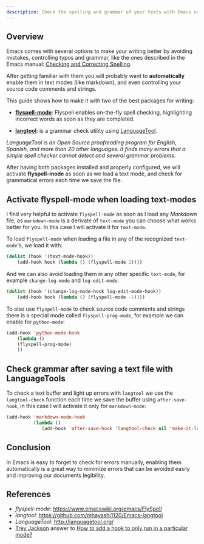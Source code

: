 ```yaml
---
description: Check the spelling and grammar of your texts with Emacs using flyspell-mode and langtool-mode.
---
```


## Overview

Emacs comes with several options to make your writing better by
avoiding mistakes, controlling typos and grammar, like the
ones described in the Emacs
manual:
[Checking and Correcting Spelling](https://www.gnu.org/software/emacs/manual/html_node/emacs/Spelling.html).

After getting familiar with them you will probably want to
**automatically** enable them in text modes (like markdown), and even
controlling your source code comments and strings.

This guide shows how to make it with two of the best packages for
writing:

- **[flyspell-mode]**: Flyspell enables on-the-fly spell checking, highlighting incorrect words as soon as they are completed.

- **[langtool]**: is a grammar check utility using [LanguageTool].

*LanguageTool* is <cite>an Open Source proof­reading program for
English, Spanish, and more than 20 other languages. It finds many
errors that a simple spell checker cannot detect and several grammar
problems.</cite>

After having both packages installed and properly configured, we will
activate **flyspell-mode** as soon as we load a text mode, and check
for grammatical errors each time we save the file.

## Activate flyspell-mode when loading text-modes

I find very helpful to activate `flyspell-mode` as soon as I load any
*Markdown* file, as `markdown-mode` is a derivate of `text-mode` you
can choose what works better for you. In this case I will activate it
for `text-mode`.

To load `flyspell-mode` when loading a file in any of the recognized
`text-mode`'s, we load it with:

~~~ lisp
(dolist (hook '(text-mode-hook))
    (add-hook hook (lambda () (flyspell-mode 1))))
~~~

And we can also avoid loading them in any other specific `text-mode`,
for example `change-log-mode` and `log-edit-mode`:

~~~ lisp
(dolist (hook '(change-log-mode-hook log-edit-mode-hook))
    (add-hook hook (lambda () (flyspell-mode -1))))
~~~

To also use `flyspell-mode` to check source code comments and strings there is a
special mode called `flyspell-prog-mode`, for example we can enable
for `python-mode`:

~~~ lisp
(add-hook 'python-mode-hook
    (lambda ()
    (flyspell-prog-mode)
    ))
~~~

## Check grammar after saving a text file with LanguageTools

To check a text buffer and light up errors with `langtool` we use the
`langtool-check` function each time we save the buffer using
`after-save-hook`, in this case I will activate it only for `markdown-mode`:

~~~ lisp
(add-hook 'markdown-mode-hook
          (lambda () 
             (add-hook 'after-save-hook 'langtool-check nil 'make-it-local)))
~~~


## Conclusion

In Emacs is easy to forget to check for errors manually, enabling them
automatically is a great way to minimize errors that can be avoided
easily and improving our documents legibility.

## References

- *flyspell-mode*: <https://www.emacswiki.org/emacs/FlySpell>
- *langtool*: <https://github.com/mhayashi1120/Emacs-langtool>
- *LanguageTool*: <http://languagetool.org/>
- [Trey Jackson](https://stackoverflow.com/users/6148/trey-jackson)
  answer to [How to add a hook to only run in a particular mode?](https://stackoverflow.com/a/6141681/1165509)

[flyspell-mode]: https://www.emacswiki.org/emacs/FlySpell
[langtool]: https://github.com/mhayashi1120/Emacs-langtool
[LanguageTool]: http://languagetool.org/
